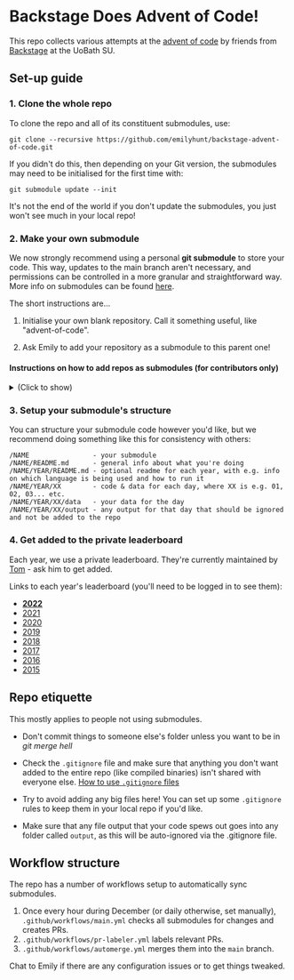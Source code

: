 # Backstage Does Advent of Code!
This repo collects various attempts at the [advent of code](https://adventofcode.com/) by friends from [Backstage](https://www.bts-crew.com/) at the UoBath SU.

## Set-up guide

### 1. Clone the whole repo

To clone the repo and all of its constituent submodules, use:

```
git clone --recursive https://github.com/emilyhunt/backstage-advent-of-code.git
```

If you didn't do this, then depending on your Git version, the submodules may need to be initialised for the first time with:

```
git submodule update --init
```

It's not the end of the world if you don't update the submodules, you just won't see much in your local repo!

### 2. Make your own submodule

We now strongly recommend using a personal **git submodule** to store your code. This way, updates to the main branch aren't necessary, and permissions can be controlled in a more granular and straightforward way. More info on submodules can be found [here](https://github.blog/2016-02-01-working-with-submodules/).

The short instructions are...

1. Initialise your own blank repository. Call it something useful, like "advent-of-code".

2. Ask Emily to add your repository as a submodule to this parent one!

#### Instructions on how to add repos as submodules (for contributors only)
<details>
<summary>(Click to show)</summary>

If you're a repo contributor, then you can add a new submodule with [`git submodule add`](https://git-scm.com/docs/git-submodule#Documentation/git-submodule.txt-add-bltbranchgt-f--force--nameltnamegt--referenceltrepositorygt--depthltdepthgt--ltrepositorygtltpathgt). 

#### 1. Add the repo

Ensure that the correct branch name is specified -- **this is typically `main` for newer repos** -- else updating won't necessarily work.

```
git submodule add -b <branch> https://github.com/<username>/<repo_name> <name>
```

(The branch issue can be fixed afterwards with [these instructions](https://stackoverflow.com/questions/1777854/how-can-i-specify-a-branch-tag-when-adding-a-git-submodule/18799234#18799234).)

#### 2. Commit the changes

Make a new commit with the new submodule added.

#### 3. Check that the new submodule can be updated

Check that trying to update all modules works. The following should return no errors, and should update all submodules:

```
git submodule update --remote --merge
```

If this works, then you're safe to commit the changes to the `main` branch. (If not, undo your changes and chat to Emily.)

</details>

### 3. Setup your submodule's structure

You can structure your submodule code however you'd like, but we recommend doing something like this for consistency with others:

```
/NAME                - your submodule
/NAME/README.md      - general info about what you're doing
/NAME/YEAR/README.md - optional readme for each year, with e.g. info on which language is being used and how to run it
/NAME/YEAR/XX        - code & data for each day, where XX is e.g. 01, 02, 03... etc.
/NAME/YEAR/XX/data   - your data for the day
/NAME/YEAR/XX/output - any output for that day that should be ignored and not be added to the repo
```

### 4. Get added to the private leaderboard

Each year, we use a private leaderboard. They're currently maintained by [Tom](https://github.com/TomDufall) - ask him to get added.

Links to each year's leaderboard (you'll need to be logged in to see them):

* **[2022](https://adventofcode.com/2022/leaderboard/private/view/830486)**
* [2021](https://adventofcode.com/2021/leaderboard/private/view/830486)
* [2020](https://adventofcode.com/2020/leaderboard/private/view/830486)
* [2019](https://adventofcode.com/2019/leaderboard/private/view/830486)
* [2018](https://adventofcode.com/2018/leaderboard/private/view/830486)
* [2017](https://adventofcode.com/2017/leaderboard/private/view/830486)
* [2016](https://adventofcode.com/2016/leaderboard/private/view/830486)
* [2015](https://adventofcode.com/2015/leaderboard/private/view/830486)


## Repo etiquette

This mostly applies to people not using submodules.

* Don't commit things to someone else's folder unless you want to be in _git merge hell_

* Check the `.gitignore` file and make sure that anything you don't want added to the entire repo (like compiled binaries) isn't shared with everyone else. [How to use `.gitignore` files](https://git-scm.com/docs/gitignore)

* Try to avoid adding any big files here! You can set up some `.gitignore` rules to keep them in your local repo if you'd like.

* Make sure that any file output that your code spews out goes into any folder called `output`, as this will be auto-ignored via the .gitignore file.


## Workflow structure

The repo has a number of workflows setup to automatically sync submodules.

1. Once every hour during December (or daily otherwise, set manually), `.github/workflows/main.yml` checks all submodules for changes and creates PRs.
2. `.github/workflows/pr-labeler.yml` labels relevant PRs.
3. `.github/workflows/automerge.yml` merges them into the `main` branch.

Chat to Emily if there are any configuration issues or to get things tweaked.
